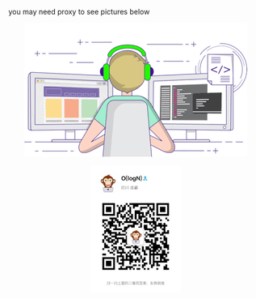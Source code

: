 <!-- ### Hi there 👋
**jsycdut/jsycdut** is a ✨ _special_ ✨ repository because its `README.md` (this file) appears on your GitHub profile.

Here are some ideas to get you started:

- 🔭 I’m currently working on ...
- 🌱 I’m currently learning ...
- 👯 I’m looking to collaborate on ...
- 🤔 I’m looking for help with ...
- 💬 Ask me about ...
- 📫 How to reach me: ...
- 😄 Pronouns: ...
- ⚡ Fun fact: ...
-->
you may need proxy to see pictures below
<p align="center">
<img src="https://github.com/jsycdut/photos/blob/master/funny/fancy-coding.gif?raw=true"/>
</p>
<p align="center">
<img width=180 src="https://raw.githubusercontent.com/jsycdut/photos/master/contact/wechat.jpg"/>
</p>

<!-- ![funny-coding-gif](https://github.com/jsycdut/photos/blob/master/funny/fancy-coding.gif?raw=true)  -->

<!--![jsycdut's github stats](https://github-readme-stats.vercel.app/api?username=jsycdut&show_icons=true&theme=buefy)-->
